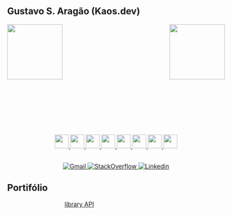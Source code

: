 ## Gustavo S. Aragão (Kaos.dev)

<div align="center" style="display: block; width: 100%;height: 128px;">
    <a href="https://github.com/devKaos117" target="_blank">
        <img align="left" height="128px" src="https://github-readme-stats-xi-jet-86.vercel.app/api?username=devKaos117&count_private=true&show_icons=true&theme=radical&hide_title=true&hide_border=true">
        <img align="right" height="128px" src="https://github-readme-stats-xi-jet-86.vercel.app/api/top-langs/?username=devKaos117&layout=compact&&count_private=true&show_icons=true&theme=radical&hide_border=true">
    </a>
</div>

<br><br><br><br><br>

##

<div align="center" style="display: block; width: 100%;">
    <a href="https://www.fedoraproject.org/" target="_blank">
        <img  width="32" height="32" src="https://cdn.jsdelivr.net/gh/devicons/devicon@latest/icons/fedora/fedora-original.svg" />
    </a>
    <a href="https://code.visualstudio.com/" target="_blank">
        <img width="32" height="32" src="https://cdn.jsdelivr.net/gh/devicons/devicon@latest/icons/vscode/vscode-original.svg" />
    </a>
    <a href="https://gcc.gnu.org/" target="_blank">
        <img width="32" height="32" src="https://cdn.jsdelivr.net/gh/devicons/devicon@latest/icons/c/c-original.svg" />
    </a>
    <a href="https://gcc.gnu.org/" target="_blank">
        <img width="32" height="32" src="https://cdn.jsdelivr.net/gh/devicons/devicon@latest/icons/cplusplus/cplusplus-original.svg" />
    </a>
    <a href="https://www.python.org/" target="_blank">
        <img width="32" height="32" src="https://cdn.jsdelivr.net/gh/devicons/devicon@latest/icons/python/python-original.svg" />
    </a>
    <a href="https://developer.mozilla.org/en-US/docs/Web/JavaScript" target="_blank">
        <img width="32" height="32" src="https://cdn.jsdelivr.net/gh/devicons/devicon@latest/icons/javascript/javascript-original.svg" />
    </a>
    <a href="https://nodejs.org/en/" target="_blank">
        <img width="32" height="32" src="https://cdn.jsdelivr.net/gh/devicons/devicon@latest/icons/nodejs/nodejs-original.svg" />
    </a>
    <a href="https://www.php.net/" target="_blank">
        <img width="32" height="32" src="https://cdn.jsdelivr.net/gh/devicons/devicon@latest/icons/php/php-original.svg" />
    </a>
</div>

##

<div  align="center" style="display: block; width: 100%;">
    <a href="mailto:gustavo.s.aragao.2003@gmail.com" target="_blank">
        <img alt="Gmail" src="https://img.shields.io/badge/Gmail-D14836?style=for-the-badge&logo=gmail&logoColor=white">
    </a>
    <a href="https://stackoverflow.com/users/12509007/gustavo-s-arag%c3%a3o" target="_blank">
        <img alt="StackOverflow" src="https://img.shields.io/badge/Stack_Overflow-FE7A16?style=for-the-badge&logo=stack-overflow&logoColor=white">
    </a>
    <a href="https://www.linkedin.com/in/kaosdev/" target="_blank">
        <img alt="Linkedin" src="https://img.shields.io/badge/LinkedIn-0077B5?style=for-the-badge&logo=linkedin&logoColor=white">
    </a>
</div>

## Portifólio

<div align="center" style="display: block; width: 100%;">
    <div align="center" style="display: inline-block; width: 33%;">
        <a href="https://github.com/devKaos117/library_API" target="_blank">
            library API
        </a>
    </div>
    <div align="center" style="display: inline-block; width: 33%;">
        <!---->
    </div>
    <div align="center" style="display: inline-block; width: 33%;">
        <!---->
    </div>
</div>
